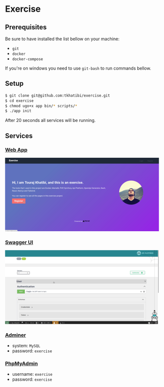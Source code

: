 # Exercise

## Prerequisites

Be sure to have installed the list bellow on your machine:

- `git`
- `docker`
- `docker-compose`

If you're on windows you need to use `git-bash` to run commands bellow.

## Setup

```bash
$ git clone git@github.com:tkhatibi/exercise.git
$ cd exercise
$ chmod ugo+x app bin/* scripts/*
$ ./app init
```

After 20 seconds all services will be running.

## Services

### [Web App](http://localhost:3000)
![web-app](./web-app.gif)

### [Swagger UI](http://localhost:5000/api)
![swagger](./swagger.gif)

### [Adminer](http://localhost:8880/?server=db&username=exercise&db=exercise)
- system: `MySQL` 
- password: `exercise`

### [PhpMyAdmin](http://localhost:8881)
- username: `exercise`
- password: `exercise`
